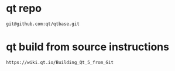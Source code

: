 # qt repo
    git@github.com:qt/qtbase.git

# qt build from source instructions
    https://wiki.qt.io/Building_Qt_5_from_Git